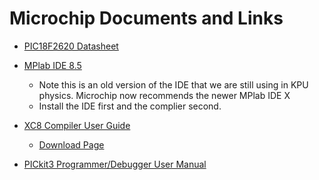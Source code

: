 # Microchip Documents and Links 

* [PIC18F2620 Datasheet](http://ww1.microchip.com/downloads/en/DeviceDoc/39626e.pdf)

* [MPlab IDE 8.5](http://ww1.microchip.com/downloads/en/DeviceDoc/MPLAB_IDE_8_50.zip)  
  * Note this is an old version of the IDE that we are still using in KPU physics. Microchip now recommends the newer MPlab IDE X
  * Install the IDE first and the complier second.

* [XC8 Compiler User Guide](http://ww1.microchip.com/downloads/en/DeviceDoc/MPLAB_XC8_C_Compiler_User_Guide.pdf)
  * [Download Page](http://www.microchip.com/pagehandler/en_us/devtools/mplabxc/)
  
* [PICkit3 Programmer/Debugger User Manual](http://ww1.microchip.com/downloads/en/DeviceDoc/51795B.pdf)
  
